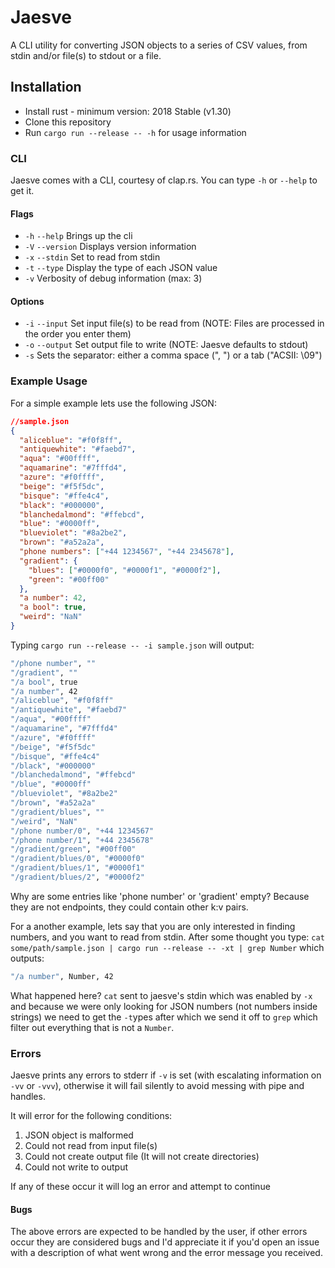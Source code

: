 # Jaesve

A CLI utility for converting JSON objects to a series of CSV values, from stdin and/or file(s) to stdout or a file.

## Installation

- Install rust - minimum version: 2018 Stable (v1.30)
- Clone this repository
- Run `cargo run --release -- -h` for usage information

### CLI

Jaesve comes with a CLI, courtesy of clap.rs. You can type `-h` or `--help` to get it.

#### Flags

- `-h` `--help` Brings up the cli
- `-V` `--version` Displays version information
- `-x` `--stdin` Set to read from stdin
- `-t` `--type` Display the type of each JSON value
- `-v` Verbosity of debug information (max: 3)

#### Options

- `-i` `--input` Set input file(s) to be read from (NOTE: Files are processed in the order you enter them)
- `-o` `--output` Set output file to write (NOTE: Jaesve defaults to stdout)
- `-s` Sets the separator: either a comma space (", ") or a tab ("ACSII: \09")

### Example Usage

For a simple example lets use the following JSON:

```json
//sample.json
{
  "aliceblue": "#f0f8ff",
  "antiquewhite": "#faebd7",
  "aqua": "#00ffff",
  "aquamarine": "#7fffd4",
  "azure": "#f0ffff",
  "beige": "#f5f5dc",
  "bisque": "#ffe4c4",
  "black": "#000000",
  "blanchedalmond": "#ffebcd",
  "blue": "#0000ff",
  "blueviolet": "#8a2be2",
  "brown": "#a52a2a",
  "phone numbers": ["+44 1234567", "+44 2345678"],
  "gradient": {
    "blues": ["#0000f0", "#0000f1", "#0000f2"],
    "green": "#00ff00"
  },
  "a number": 42,
  "a bool": true,
  "weird": "NaN"
}
```

Typing `cargo run --release -- -i sample.json` will output:

```bash
"/phone number", ""
"/gradient", ""
"/a bool", true
"/a number", 42
"/aliceblue", "#f0f8ff"
"/antiquewhite", "#faebd7"
"/aqua", "#00ffff"
"/aquamarine", "#7fffd4"
"/azure", "#f0ffff"
"/beige", "#f5f5dc"
"/bisque", "#ffe4c4"
"/black", "#000000"
"/blanchedalmond", "#ffebcd"
"/blue", "#0000ff"
"/blueviolet", "#8a2be2"
"/brown", "#a52a2a"
"/gradient/blues", ""
"/weird", "NaN"
"/phone number/0", "+44 1234567"
"/phone number/1", "+44 2345678"
"/gradient/green", "#00ff00"
"/gradient/blues/0", "#0000f0"
"/gradient/blues/1", "#0000f1"
"/gradient/blues/2", "#0000f2"
```

Why are some entries like 'phone number' or 'gradient' empty? Because they are not endpoints, they could contain other k:v pairs.

For a another example, lets say that you are only interested in finding numbers, and you want to read from stdin. After some thought you type: `cat some/path/sample.json | cargo run --release -- -xt | grep Number` which outputs:

```bash
"/a number", Number, 42
```

What happened here? `cat` sent to jaesve's stdin which was enabled by `-x` and because we were only looking for JSON numbers (not numbers inside strings) we need to get the `-t`ypes after which we send it off to `grep` which filter out everything that is not a `Number`.

### Errors

Jaesve prints any errors to stderr if `-v` is set (with escalating information on `-vv` or `-vvv`), otherwise it will fail silently to avoid messing with pipe and handles.

It will error for the following conditions:

1. JSON object is malformed
2. Could not read from input file(s)
3. Could not create output file (It will not create directories)
4. Could not write to output

If any of these occur it will log an error and attempt to continue

#### Bugs

The above errors are expected to be handled by the user, if other errors occur they are considered bugs and I'd appreciate it if you'd open an issue with a description of what went wrong and the error message you received.
